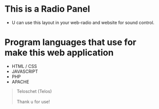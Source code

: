 # This is a Radio Panel
- U can use this layout in your web-radio and website for sound control.

# Program languages that use for make this web application
- HTML / CSS
- JAVASCRIPT
- PHP 
- APACHE

> Teloschet (Telos) <br><br>
> Thank u for use!